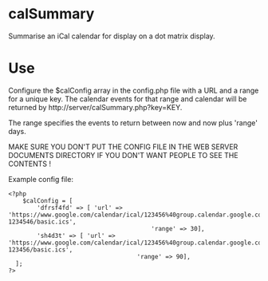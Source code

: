 # calSummary
Summarise an iCal calendar for display on a dot matrix display.

# Use
Configure the $calConfig array in the config.php file with a URL and a range for a unique key. The calendar events for that
range and calendar will be returned by http://server/calSummary.php?key=KEY.

The range specifies the events to return between now and now plus 'range' days.

MAKE SURE YOU DON'T PUT THE CONFIG FILE IN THE WEB SERVER DOCUMENTS DIRECTORY IF YOU
DON'T WANT PEOPLE TO SEE THE CONTENTS !

Example config file:

    <?php
    	$calConfig = [
    		'dfrsf4fd' => [ 'url' => 'https://www.google.com/calendar/ical/123456%40group.calendar.google.com/private-1234546/basic.ics',
    										'range' => 30],
    		'sh4d3t' => [ 'url' => 'https://www.google.com/calendar/ical/123456%40group.calendar.google.com/private-123456/basic.ics',
    									'range' => 90],							
      ];
    ?>

